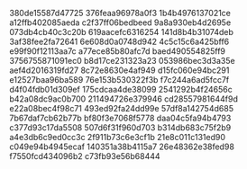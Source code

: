 380de15587d47725
376feaa96978a0f3
1b4b4976137021ce
a12ffb402085aeda
c2f37ff06bedbeed
9a8a930eb4d2695e
073db4cb40c3c20b
619aacefc6316254
141d8b4b31074deb
3af38fee2fa72641
6e608d0a0748d942
4c5c15c6a425bff6
e99f90f12113aa7c
a77ece85b80afc7d
baed490554825ff9
3756755871091ec0
b8d17ce231323a23
053986bec3d3a35e
aef4d2016319fd27
8c72e8630e4af949
d15fc060e94bc291
e12527baa96ba589
76e153b530322f3b
f7c244a6ad5fcc7f
d4f04fdb01d309ef
175cdcaa4de38099
2541292b4f24656c
b42a08dc9ac0b700
211494726e379946
cd28557981644f9d
e22a08bec4f98c71
493ed92fa24dd99e
57df8a142754d685
7b67daf7cb62b77b
bf80f3e7068f5778
daa04c5fa94b4793
c377d93c17da5508
507d6f31f960d703
b314db683c75f2b9
a4e3db6c9ed0cc3c
2f911b73c6e3cf1b
21e8c011c131ed90
c049e94b4945ecaf
140351a38b4115a7
26e48362e38fed98
f7550fcd434096b2
c73fb93e56b68444
